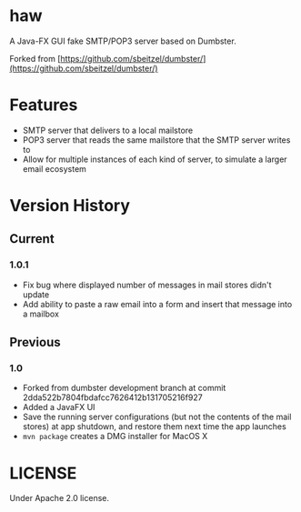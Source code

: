 haw
===
A Java-FX GUI fake SMTP/POP3 server based on Dumbster.

Forked from [https://github.com/sbeitzel/dumbster/](https://github.com/sbeitzel/dumbster/)

Features
===
 * SMTP server that delivers to a local mailstore
 * POP3 server that reads the same mailstore that the SMTP server writes to
 * Allow for multiple instances of each kind of server, to simulate a larger email ecosystem
 
Version History
===
## Current
### 1.0.1

 * Fix bug where displayed number of messages in mail stores didn't update
 * Add ability to paste a raw email into a form and insert that message into a mailbox


## Previous
### 1.0

 * Forked from dumbster development branch at commit 2dda522b7804fbdafcc7626412b131705216f927
 * Added a JavaFX UI
 * Save the running server configurations (but not the contents of the mail stores) at app shutdown, and restore them next time the app launches
 * `mvn package` creates a DMG installer for MacOS X
 

LICENSE
===
Under Apache 2.0 license.
